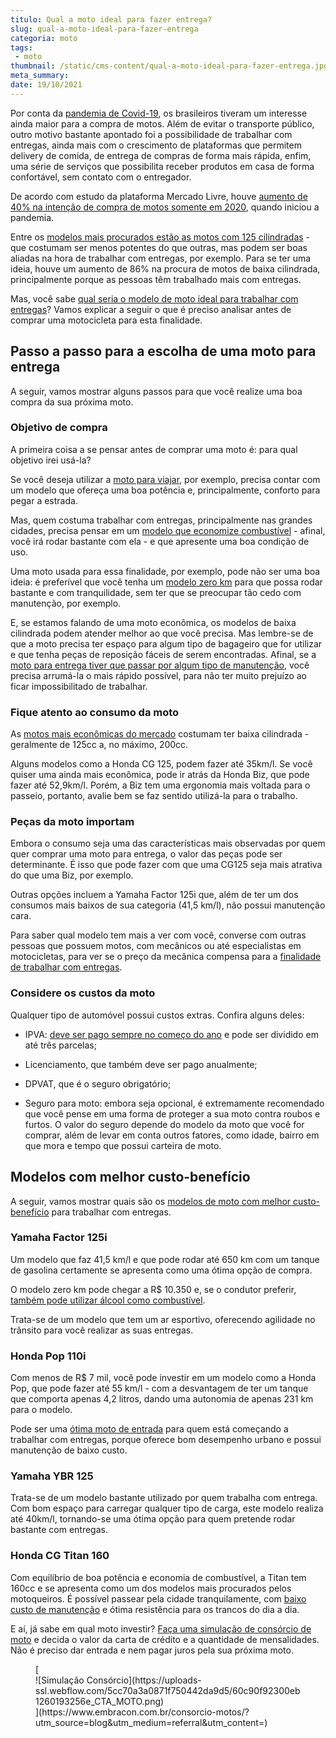 ```yaml
---
titulo: Qual a moto ideal para fazer entrega?
slug: qual-a-moto-ideal-para-fazer-entrega
categoria: moto
tags:
 - moto
thumbnail: /static/cms-content/qual-a-moto-ideal-para-fazer-entrega.jpg
meta_summary: 
date: 19/10/2021
---
```

Por conta da [pandemia de Covid-19](https://www.embracon.com.br/blog/35-coisas-para-fazer-quando-a-pandemia-passar), os brasileiros tiveram um interesse ainda maior para a compra de motos. Além de evitar o transporte público, outro motivo bastante apontado foi a possibilidade de trabalhar com entregas, ainda mais com o crescimento de plataformas que permitem delivery de comida, de entrega de compras de forma mais rápida, enfim, uma série de serviços que possibilita receber produtos em casa de forma confortável, sem contato com o entregador.

De acordo com estudo da plataforma Mercado Livre, houve [aumento de 40% na intenção de compra de motos somente em 2020](https://valorinveste.globo.com/objetivo/gastar-bem/noticia/2021/01/16/intencao-de-compra-de-motocicletas-cresce-40percent-no-brasil-com-crescimento-do-delivery.ghtml), quando iniciou a pandemia.

Entre os [modelos mais procurados estão as motos com 125 cilindradas](https://www.embracon.com.br/blog/tipos-de-moto-quais-sao-como-escolher-e-comprar-com-consorcio) - que costumam ser menos potentes do que outras, mas podem ser boas aliadas na hora de trabalhar com entregas, por exemplo. Para se ter uma ideia, houve um aumento de 86% na procura de motos de baixa cilindrada, principalmente porque as pessoas têm trabalhado mais com entregas.

Mas, você sabe [qual seria o modelo de moto ideal para trabalhar com entregas](https://www.embracon.com.br/blog/confira-5-vantagens-de-ter-uma-moto)? Vamos explicar a seguir o que é preciso analisar antes de comprar uma motocicleta para esta finalidade.

Passo a passo para a escolha de uma moto para entrega 
------------------------------------------------------

A seguir, vamos mostrar alguns passos para que você realize uma boa compra da sua próxima moto.

### Objetivo de compra 

A primeira coisa a se pensar antes de comprar uma moto é: para qual objetivo irei usá-la?

Se você deseja utilizar a [moto para viajar](https://www.embracon.com.br/blog/como-escolher-um-consorcio-de-moto), por exemplo, precisa contar com um modelo que ofereça uma boa potência e, principalmente, conforto para pegar a estrada.

Mas, quem costuma trabalhar com entregas, principalmente nas grandes cidades, precisa pensar em um [modelo que economize combustível](https://www.embracon.com.br/blog/quais-sao-as-melhores-motos-do-mercado) - afinal, você irá rodar bastante com ela - e que apresente uma boa condição de uso.

Uma moto usada para essa finalidade, por exemplo, pode não ser uma boa ideia: é preferível que você tenha um [modelo zero km](https://www.embracon.com.br/blog/quais-sao-as-formas-de-comprar-uma-moto) para que possa rodar bastante e com tranquilidade, sem ter que se preocupar tão cedo com manutenção, por exemplo.

E, se estamos falando de uma moto econômica, os modelos de baixa cilindrada podem atender melhor ao que você precisa. Mas lembre-se de que a moto precisa ter espaço para algum tipo de bagageiro que for utilizar e que tenha peças de reposição fáceis de serem encontradas. Afinal, se a [moto para entrega tiver que passar por algum tipo de manutenção](https://www.embracon.com.br/blog/manutencao-preventiva-vale-a-pena-investir), você precisa arrumá-la o mais rápido possível, para não ter muito prejuízo ao ficar impossibilitado de trabalhar.

### Fique atento ao consumo da moto 

As [motos mais econômicas do mercado](https://www.embracon.com.br/blog/como-escolher-um-consorcio-de-moto) costumam ter baixa cilindrada - geralmente de 125cc a, no máximo, 200cc.

Alguns modelos como a Honda CG 125, podem fazer até 35km/l. Se você quiser uma ainda mais econômica, pode ir atrás da Honda Biz, que pode fazer até 52,9km/l. Porém, a Biz tem uma ergonomia mais voltada para o passeio, portanto, avalie bem se faz sentido utilizá-la para o trabalho.

### Peças da moto importam 

Embora o consumo seja uma das características mais observadas por quem quer comprar uma moto para entrega, o valor das peças pode ser determinante. É isso que pode fazer com que uma CG125 seja mais atrativa do que uma Biz, por exemplo.

Outras opções incluem a Yamaha Factor 125i que, além de ter um dos consumos mais baixos de sua categoria (41,5 km/l), não possui manutenção cara.

Para saber qual modelo tem mais a ver com você, converse com outras pessoas que possuem motos, com mecânicos ou até especialistas em motocicletas, para ver se o preço da mecânica compensa para a [finalidade de trabalhar com entregas](https://www.embracon.com.br/blog/como-fazer-consorcio-sendo-autonomo).

### Considere os custos da moto 

Qualquer tipo de automóvel possui custos extras. Confira alguns deles:

- IPVA: [deve ser pago sempre no começo do ano](https://www.embracon.com.br/blog/saiba-qual-e-a-melhor-epoca-do-ano-para-comprar-um-carro-novo) e pode ser dividido em até três parcelas;
- Licenciamento, que também deve ser pago anualmente;

- DPVAT, que é o seguro obrigatório;
- Seguro para moto: embora seja opcional, é extremamente recomendado que você pense em uma forma de proteger a sua moto contra roubos e furtos. O valor do seguro depende do modelo da moto que você for comprar, além de levar em conta outros fatores, como idade, bairro em que mora e tempo que possui carteira de moto.

Modelos com melhor custo-benefício 
-----------------------------------

A seguir, vamos mostrar quais são os [modelos de moto com melhor custo-benefício](https://www.embracon.com.br/blog/faca-o-consorcio-de-moto-e-realize-seu-sonho) para trabalhar com entregas.

### Yamaha Factor 125i 

Um modelo que faz 41,5 km/l e que pode rodar até 650 km com um tanque de gasolina certamente se apresenta como uma ótima opção de compra.

O modelo zero km pode chegar a R$ 10.350 e, se o condutor preferir, [também pode utilizar álcool como combustível](https://www.embracon.com.br/blog/formas-de-economizar-combustivel).

Trata-se de um modelo que tem um ar esportivo, oferecendo agilidade no trânsito para você realizar as suas entregas.

### Honda Pop 110i 

Com menos de R$ 7 mil, você pode investir em um modelo como a Honda Pop, que pode fazer até 55 km/l - com a desvantagem de ter um tanque que comporta apenas 4,2 litros, dando uma autonomia de apenas 231 km para o modelo.

Pode ser uma [ótima moto de entrada](https://www.embracon.com.br/blog/garanta-sua-primeira-moto-com-consorcio) para quem está começando a trabalhar com entregas, porque oferece bom desempenho urbano e possui manutenção de baixo custo.

### Yamaha YBR 125 

Trata-se de um modelo bastante utilizado por quem trabalha com entrega. Com bom espaço para carregar qualquer tipo de carga, este modelo realiza até 40km/l, tornando-se uma ótima opção para quem pretende rodar bastante com entregas.

### Honda CG Titan 160 

Com equilíbrio de boa potência e economia de combustível, a Titan tem 160cc e se apresenta como um dos modelos mais procurados pelos motoqueiros. É possível passear pela cidade tranquilamente, com [baixo custo de manutenção](https://www.embracon.com.br/blog/carro-ou-moto-qual-e-melhor-para-voce) e ótima resistência para os trancos do dia a dia.

E aí, já sabe em qual moto investir? [Faça uma simulação de consórcio de moto](https://www.embracon.com.br/consorcio-motos) e decida o valor da carta de crédito e a quantidade de mensalidades. Não é preciso dar entrada e nem pagar juros pela sua próxima moto.

<figure class="w-richtext-figure-type-image w-richtext-align-center">[<div>![Simulação Consórcio](https://uploads-ssl.webflow.com/5cc70a3a0871f750442da9d5/60c90f92300eb1260193256e_CTA_MOTO.png)</div>](https://www.embracon.com.br/consorcio-motos/?utm_source=blog&utm_medium=referral&utm_content=)</figure>
